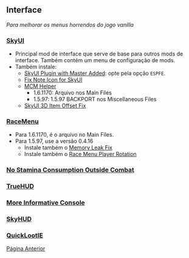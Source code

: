 ## Interface
_Para melhorar os menus horrendos do jogo vanilla_

### [SkyUI](https://www.nexusmods.com/skyrimspecialedition/mods/12604)
- Principal mod de interface que serve de base para outros mods de interface. Também contém um menu de configuração de mods.
- Também instale:
  - [SkyUI Plugin with Master Added](https://www.nexusmods.com/skyrimspecialedition/mods/67166): opte pela opção `ESPFE`.
  - [Fix Note Icon for SkyUI](https://www.nexusmods.com/skyrimspecialedition/mods/32561)
  - [MCM Helper](https://www.nexusmods.com/skyrimspecialedition/mods/53000)
    - 1.6.1170: Arquivo nos Main Files
    - 1.5.97: 1.5.97 BACKPORT nos Miscellaneous Files
  - [SkyUI 3D Item Offset Fix](https://www.nexusmods.com/skyrimspecialedition/mods/92602)
 
### [RaceMenu](https://www.nexusmods.com/skyrimspecialedition/mods/19080)
- Para 1.6.1170, é o arquivo no Main Files.
- Para 1.5.97, use a versão 0.4.16
  - Instale também o [Memory Leak Fix](https://www.nexusmods.com/skyrimspecialedition/mods/70161)
  - Instale também o [Race Menu Player Rotation](https://www.nexusmods.com/skyrimspecialedition/mods/91146)

### [No Stamina Consumption Outside Combat](https://www.nexusmods.com/skyrimspecialedition/mods/77026)

### [TrueHUD](https://www.nexusmods.com/skyrimspecialedition/mods/62775)

### [More Informative Console](https://www.nexusmods.com/skyrimspecialedition/mods/19250)

### [SkyHUD](https://www.nexusmods.com/skyrimspecialedition/mods/463)

### [QuickLootIE](https://www.nexusmods.com/skyrimspecialedition/mods/120075)

[Página Anterior](qualidade_de_vida.md)
